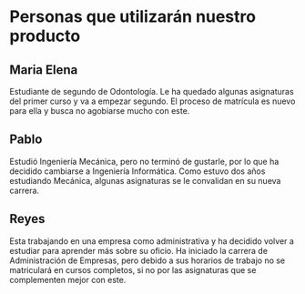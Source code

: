 # Personas que utilizarán nuestro producto

## Maria Elena
Estudiante de segundo de Odontología. Le ha quedado algunas asignaturas del primer curso y va a empezar segundo. El proceso de matrícula es nuevo para ella y busca no agobiarse mucho con este.

## Pablo
Estudió Ingeniería Mecánica, pero no terminó de gustarle, por lo que ha decidido cambiarse a Ingeniería Informática. Como estuvo dos años estudiando Mecánica, algunas asignaturas se le convalidan en su nueva carrera. 

## Reyes
Esta trabajando en una empresa como administrativa y ha decidido volver a estudiar para aprender más sobre su oficio. Ha iniciado la carrera de Administración de Empresas, pero debido a sus horarios de trabajo no se matriculará en cursos completos, si no por las asignaturas que se complementen mejor con este. 
